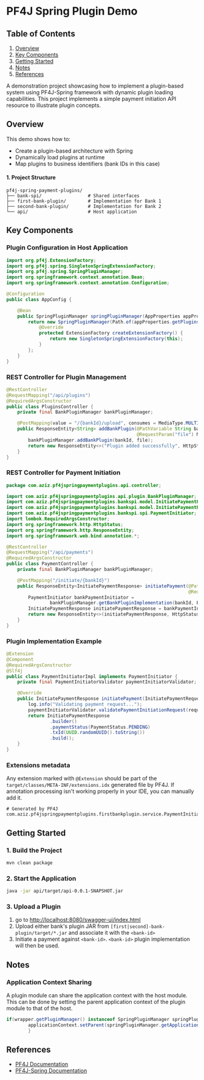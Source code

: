 # PF4J Spring Plugin Demo

## Table of Contents
1. [Overview](#overview)
2. [Key Components](#key-components)
3. [Getting Started](#getting-started)
4. [Notes](#notes)
5. [References](#references)


A demonstration project showcasing how to implement a plugin-based system using PF4J-Spring framework with dynamic plugin loading capabilities. This project implements a simple payment initiation API resource to illustrate plugin concepts.


## Overview

This demo shows how to:
- Create a plugin-based architecture with Spring
- Dynamically load plugins at runtime
- Map plugins to business identifiers (bank IDs in this case)

#### 1. Project Structure
```
pf4j-spring-payment-plugins/
├── bank-spi/                 # Shared interfaces
├── first-bank-plugin/        # Implementation for Bank 1
├── second-bank-plugin/       # Implementation for Bank 2
└── api/                      # Host application
```

## Key Components

### Plugin Configuration in Host Application

```java
import org.pf4j.ExtensionFactory;
import org.pf4j.spring.SingletonSpringExtensionFactory;
import org.pf4j.spring.SpringPluginManager;
import org.springframework.context.annotation.Bean;
import org.springframework.context.annotation.Configuration;

@Configuration
public class AppConfig {

    @Bean
    public SpringPluginManager springPluginManager(AppProperties appProperties) {
        return new SpringPluginManager(Path.of(appProperties.getPluginsPath())) {
            @Override
            protected ExtensionFactory createExtensionFactory() {
                return new SingletonSpringExtensionFactory(this);
            }
        };
    }
}

```

### REST Controller for Plugin Management
```java
@RestController
@RequestMapping("/api/plugins")
@RequiredArgsConstructor
public class PluginsController {
    private final BankPluginManager bankPluginManager;

    @PostMapping(value = "/{bankId}/upload", consumes = MediaType.MULTIPART_FORM_DATA_VALUE)
    public ResponseEntity<String> addBankPlugin(@PathVariable String bankId,
                                                @RequestParam("file") MultipartFile file) {
        bankPluginManager.addBankPlugin(bankId, file);
        return new ResponseEntity<>("Plugin added successfully", HttpStatus.CREATED);
    }
}
```

### REST Controller for Payment Initiation
```java
package com.aziz.pf4jspringpaymentplugins.api.controller;

import com.aziz.pf4jspringpaymentplugins.api.plugin.BankPluginManager;
import com.aziz.pf4jspringpaymentplugins.bankspi.model.InitiatePaymentRequest;
import com.aziz.pf4jspringpaymentplugins.bankspi.model.InitiatePaymentResponse;
import com.aziz.pf4jspringpaymentplugins.bankspi.spi.PaymentInitiator;
import lombok.RequiredArgsConstructor;
import org.springframework.http.HttpStatus;
import org.springframework.http.ResponseEntity;
import org.springframework.web.bind.annotation.*;

@RestController
@RequestMapping("/api/payments")
@RequiredArgsConstructor
public class PaymentController {
    private final BankPluginManager bankPluginManager;

    @PostMapping("/initiate/{bankId}")
    public ResponseEntity<InitiatePaymentResponse> initiatePayment(@PathVariable String bankId,
                                                                   @RequestBody InitiatePaymentRequest request) {
        PaymentInitiator bankPaymentInitiator =
                bankPluginManager.getBankPluginImplementation(bankId, PaymentInitiator.class);
        InitiatePaymentResponse initiatePaymentResponse = bankPaymentInitiator.initiatePayment(request);
        return new ResponseEntity<>(initiatePaymentResponse, HttpStatus.CREATED);
    }
}


```

### Plugin Implementation Example

```java
@Extension
@Component
@RequiredArgsConstructor
@Slf4j
public class PaymentInitiatorImpl implements PaymentInitiator {
    private final PaymentInitiatorValidator paymentInitiatorValidator;

    @Override
    public InitiatePaymentResponse initiatePayment(InitiatePaymentRequest request) {
        log.info("Validating payment request...");
        paymentInitiatorValidator.validatePaymentInitiationRequest(request);
        return InitiatePaymentResponse
                .builder()
                .paymentStatus(PaymentStatus.PENDING)
                .txId(UUID.randomUUID().toString())
                .build();
    }
}
```
### Extensions metadata
Any extension marked with `@Extension` should be part of the `target/classes/META-INF/extensions.idx` generated file by PF4J.
If annotation processing isn't working properly in your IDE, you can manually add it.

```
# Generated by PF4J
com.aziz.pf4jspringpaymentplugins.firstbankplugin.service.PaymentInitiatorImpl
```

## Getting Started

### 1. Build the Project
```bash
mvn clean package
```

### 2. Start the Application
```bash
java -jar api/target/api-0.0.1-SNAPSHOT.jar
```

### 3. Upload a Plugin
1. go to [http://localhost:8080/swagger-ui/index.html](http://localhost:8080/swagger-ui/index.html)
2. Upload either bank's plugin JAR from `[first|second]-bank-plugin/target/*.jar` and associate it with the `<bank-id>`
3. Initiate a payment against `<bank-id>`. `<bank-id>` plugin implementation will then be used.

## Notes

### Application Context Sharing

A plugin module can share the application context with the host module.
This can be done by setting the parent application context of the plugin module to that of the host.

```java
if(wrapper.getPluginManager() instanceof SpringPluginManager springPluginManager) {
        applicationContext.setParent(springPluginManager.getApplicationContext());
        }
```

## References

- [PF4J Documentation](https://pf4j.org/)
- [PF4J-Spring Documentation](https://github.com/pf4j/pf4j-spring)
